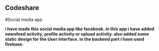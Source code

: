 ## Codeshare
#Social media app 

**i have made this social media app like facebook. in this app i have added newsfeed activity, profile activity or upload activity. also added some static design for the User interface.
in the backend part i have used firebase.**



